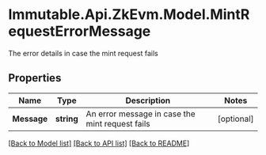 # Immutable.Api.ZkEvm.Model.MintRequestErrorMessage
The error details in case the mint request fails

## Properties

Name | Type | Description | Notes
------------ | ------------- | ------------- | -------------
**Message** | **string** | An error message in case the mint request fails | [optional] 

[[Back to Model list]](../README.md#documentation-for-models) [[Back to API list]](../README.md#documentation-for-api-endpoints) [[Back to README]](../README.md)

